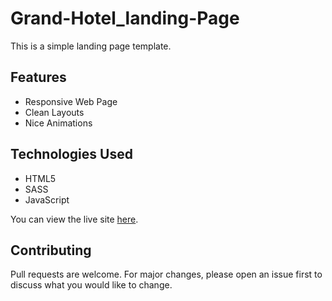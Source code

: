 # Grand-Hotel_landing-Page

This is a simple landing page template.

## Features

- Responsive Web Page
- Clean Layouts
- Nice Animations

## Technologies Used

- HTML5
- SASS
- JavaScript

You can view the live site [here](https://grand-hotel-landing-page.netlify.app/).

## Contributing

Pull requests are welcome. For major changes, please open an issue first to discuss what you would like to change.
